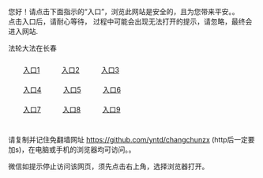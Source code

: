 您好！请点击下面指示的“入口”，浏览此网站是安全的，且为您带来平安。。 <br/>
点击入口后，请耐心等待， 过程中可能会出现无法打开的提示，请忽略，最终会进入网站. </br>

法轮大法在长春<br/>
<div style="padding:10px"><a style="margin:20px" target="_blank" href="https://dbs0xut0emxsv.cloudfront.net/2Qpsp?gqkdy" id="ccLink1" rel="nofollow">入口1</a> <a target="_blank" style="margin:20px" href="https://d2wbaesmtvn04r.cloudfront.net/2Qpsp?uvbkkiu" id="ccLink2" rel="nofollow">入口2</a> <a style="margin:20px" target="_blank" href="https://d3rwluvfarnumh.cloudfront.net/2Qpsp?owzqcwat" id="ccLink3" rel="nofollow">入口3</a></div>

<div style="padding:10px" ><a style="margin:20px" target="_blank" href="https://dbs0xut0emxsv.cloudfront.net/2Qpsp?gqkdy" id="ccLink4" rel="nofollow">入口4</a> <a style="margin:20px" href="https://d2wbaesmtvn04r.cloudfront.net/2Qpsp?uvbkkiu" target="_blank" id="ccLink5" rel="nofollow">入口5</a> <a style="margin:20px" href="https://d3rwluvfarnumh.cloudfront.net/2Qpsp?owzqcwat" target="_blank" id="ccLink6" rel="nofollow">入口6</a></div>

<div style="padding:10px"><a style="margin:20px" target="_blank" href="https://dbs0xut0emxsv.cloudfront.net/2Qpsp?gqkdy" id="ccLink7" rel="nofollow">入口7</a> <a style="margin:20px" href="https://d2wbaesmtvn04r.cloudfront.net/2Qpsp?uvbkkiu" target="_blank" id="ccLink8" rel="nofollow">入口8</a> <a style="margin:20px" target="_blank" href="https://d3rwluvfarnumh.cloudfront.net/2Qpsp?owzqcwat" id="ccLink9" rel="nofollow">入口9</a></div>

<br/>



请复制并记住免翻墙网址 https://github.com/yntd/changchunzx (http后一定要加s)，在电脑或手机的浏览器均可访问。。<br/>

微信如提示停止访问该网页，须先点击右上角，选择浏览器打开。
